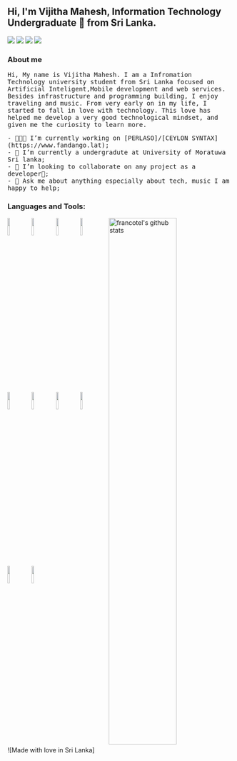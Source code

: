 <!--
### Hi there 👋
**vijitha-mahesh/vijitha-mahesh** is a ✨ _special_ ✨ repository because its `README.md` (this file) appears on your GitHub profile.

Here are some ideas to get you started:

- 🔭 I’m currently working on ...
- 🌱 I’m currently learning ...
- 👯 I’m looking to collaborate on ...
- 🤔 I’m looking for help with ...
- 💬 Ask me about ...
- 📫 How to reach me: ...
- 😄 Pronouns: ...
- ⚡ Fun fact: ...
-->

<!-- Your title -->
## Hi, I'm Vijitha Mahesh, Information Technology Undergraduate 🚀 from Sri Lanka.

<p align="left">
<a href="https://www.linkedin.com/in/vijitha-mahesh/"><img src="https://img.shields.io/badge/linkedin-%230077B5.svg?&style=for-the-badge&logo=linkedin&logoColor=white"/></a>
<a href="https://github.com/vijitha-mahesh"><img src="https://img.shields.io/badge/github-%23000000.svg?&style=for-the-badge&logo=github&logoColor=white"/></a>
<a href="https://www.hackerrank.com/vijitha_mahesh"><img src="https://img.shields.io/badge/hackerrank-%23d44638.svg?&style=for-the-badge&logoColor=white"/></a>
<a href="https://mahesh-madurasinghe.medium.com/"><img src="https://img.shields.io/badge/medium-%230A0A0A.svg?&style=for-the-badge&logoColor=white"/></a>
</p>

### About me
<p align="left"> <samp>Hi, My name is Vijitha Mahesh. I am a Infromation Technology university student from Sri Lanka focused on Artificial Inteligent,Mobile development and web services. Besides infrastructure and programming building, I enjoy traveling and music.
From very early on in my life, I started to fall in love with technology. This love has helped me develop a very good technological mindset, and given me the curiosity to learn more.

<p align="left"> <samp>
- 👨🏽‍💻 I’m currently working on [PERLASO]/[CEYLON SYNTAX](https://www.fandango.lat);<br>
- 🌱 I’m currently a undergradute at University of Moratuwa Sri lanka;<br>
- 🔭 I’m looking to collaborate on any project as a developer🤝;<br>
- 💬 Ask me about anything especially about tech, music I am happy to help;<br>

### Languages and Tools:

<!-- Your github readme stats
You can use this api: https://github.com/anuraghazra/github-readme-stats
-->
<p>
    <img width="55%" align="right" alt="francotel's github stats" src="https://github-readme-stats.vercel.app/api?username=francotel&show_icons=true&hide_border=true" />
  </a>
  
  <!-- Your languages and tools. Be careful with the alignment. 
  You can use this sites to get logos: https://www.vectorlogo.zone or https://simpleicons.org/
  -->
  <img width="10%" src="https://www.vectorlogo.zone/logos/dotnet/dotnet-ar21.svg">
	<img width="10%" src="https://www.vectorlogo.zone/logos/w3_html5/w3_html5-ar21.svg">
	<img width="10%" src="https://www.vectorlogo.zone/logos/netlifyapp_watercss/netlifyapp_watercss-ar21.svg">
	<img width="10%" src="https://www.vectorlogo.zone/logos/microsoft_azure/microsoft_azure-ar21.svg">
  <br />
  <img width="10%" src="https://www.vectorlogo.zone/logos/mysql/mysql-ar21.svg">
	<img width="10%" src="https://upload.wikimedia.org/wikipedia/commons/thumb/f/f2/Xamarin-logo.svg/1280px-Xamarin-logo.svg.png">
	<img width="10%" src="https://www.vectorlogo.zone/logos/reactjs/reactjs-ar21.svg">
	<img width="10%" src="https://www.vectorlogo.zone/logos/git-scm/git-scm-ar21.svg">
  <br />
    <img width="10%" src="https://seeklogo.com/images/M/microsoft-sql-server-logo-96AF49E2B3-seeklogo.com.png">
    <img width="10%" src="https://www.vectorlogo.zone/logos/python/python-ar21.svg">
  <br />
  
</p>


![Made with love in Sri Lanka]
